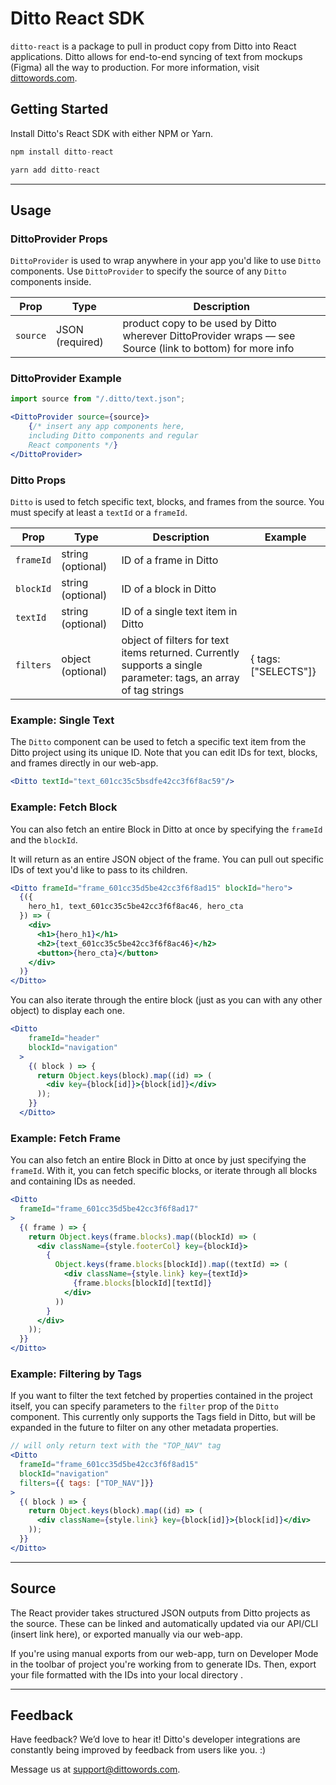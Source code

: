 # Ditto React SDK

`ditto-react` is a package to pull in product copy from Ditto into React applications. Ditto allows for end-to-end syncing of text from mockups (Figma) all the way to production. For more information, visit [dittowords.com](http://dittowords.com).

## Getting Started

Install Ditto's React SDK with either NPM or Yarn.

```jsx
npm install ditto-react

yarn add ditto-react
```

---

## Usage

### DittoProvider Props

`DittoProvider` is used to wrap anywhere in your app you'd like to use `Ditto` components. Use `DittoProvider` to specify the source of any `Ditto` components inside.


| Prop | Type | Description |
| --- | --- | --- |
| `source` | JSON (required) | product copy to be used by Ditto wherever DittoProvider wraps — see Source (link to bottom) for more info  |


### DittoProvider **Example**

```jsx
import source from "/.ditto/text.json";

<DittoProvider source={source}>
	{/* insert any app components here,
	including Ditto components and regular
	React components */}
</DittoProvider>
```

### Ditto Props

`Ditto` is used to fetch specific text, blocks, and frames from the source. You must specify at least a `textId` or a `frameId`.


| Prop | Type | Description | Example |
| --- | --- | --- | --- |
| `frameId` | string (optional) | ID of a frame in Ditto |  |
| `blockId` | string (optional) | ID of a block in Ditto |  |
| `textId` | string (optional) | ID of a single text item in Ditto |  |
| `filters` | object (optional) | object of filters for text items returned. Currently supports a single parameter: tags, an array of tag strings | { tags: ["SELECTS"]} |


### Example: Single Text

The `Ditto` component can be used to fetch a specific text item from the Ditto project using its unique ID. Note that you can edit IDs for text, blocks, and frames directly in our web-app.

```jsx
<Ditto textId="text_601cc35c5bsdfe42cc3f6f8ac59"/>
```

### Example: Fetch Block

You can also fetch an entire Block in Ditto at once by specifying the `frameId` and the `blockId`.

It will return as an entire JSON object of the frame. You can pull out specific IDs of text you'd like to pass to its children.

```jsx
<Ditto frameId="frame_601cc35d5be42cc3f6f8ad15" blockId="hero">
  {({
    hero_h1, text_601cc35c5be42cc3f6f8ac46, hero_cta
  }) => (
    <div>
      <h1>{hero_h1}</h1>
      <h2>{text_601cc35c5be42cc3f6f8ac46}</h2>
      <button>{hero_cta}</button>
    </div>
  )}
</Ditto>
```

You can also iterate through the entire block (just as you can with any other object) to display each one.

```jsx
<Ditto
    frameId="header"
    blockId="navigation"
  >
    {( block ) => {
      return Object.keys(block).map((id) => (
        <div key={block[id]}>{block[id]}</div>
      ));
    }}
  </Ditto>
```

### Example: Fetch Frame

You can also fetch an entire Block in Ditto at once by just specifying the `frameId`. With it, you can fetch specific blocks, or iterate through all blocks and containing IDs as needed.

```jsx
<Ditto
  frameId="frame_601cc35d5be42cc3f6f8ad17"
>
  {( frame ) => {
    return Object.keys(frame.blocks).map((blockId) => (
      <div className={style.footerCol} key={blockId}>
        {
          Object.keys(frame.blocks[blockId]).map((textId) => (
            <div className={style.link} key={textId}>
              {frame.blocks[blockId][textId]}
            </div>
          ))
        }
      </div>
    ));
  }}
</Ditto>
```

### Example: Filtering by Tags

If you want to filter the text fetched by properties contained in the project itself, you can specify parameters to the `filter` prop of the `Ditto` component. This currently only supports the Tags field in Ditto, but will be expanded in the future to filter on any other metadata properties.

```jsx
// will only return text with the "TOP_NAV" tag
<Ditto
  frameId="frame_601cc35d5be42cc3f6f8ad15"
  blockId="navigation"
  filters={{ tags: ["TOP_NAV"]}}
>
  {( block ) => {
    return Object.keys(block).map((id) => (
      <div className={style.link} key={block[id]}>{block[id]}</div>
    ));
  }}
</Ditto>
```

---

## Source

The React provider takes structured JSON outputs from Ditto projects as the source. These can be linked and automatically updated via our API/CLI (insert link here), or exported manually via our web-app.

If you're using manual exports from our web-app, turn on Developer Mode in the toolbar of project you're working from to generate IDs. Then, export your file formatted with the IDs into your local directory .

---

## Feedback

Have feedback? We’d love to hear it! Ditto's developer integrations are constantly being improved by feedback from users like you. :)

Message us at [support@dittowords.com](mailto:support@dittowords.com).
